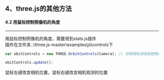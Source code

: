 ## 4、three.js的其他方法
#### 4.2 用鼠标控制照像机的角度
---

用鼠标控制照像机的角度，需要用到stats.js插件  
插件在文件夹..\three.js-master\examples\js\controls下  

```javascript
var obitControls = new THREE.OrbitControls(Camera); // 将照相机添加到控制器

obitControls.update();
```
鼠标左键改变相机位置，鼠标右键改变相机观测的位置
